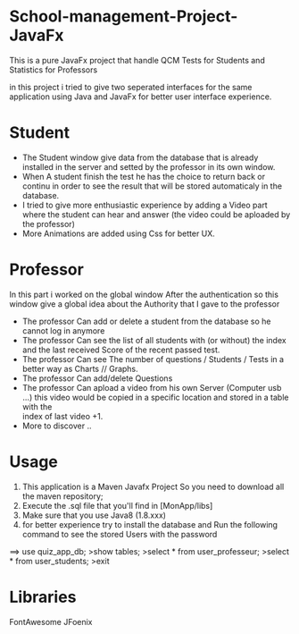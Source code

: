 # School-management-Project-JavaFx

This is a pure JavaFx project that handle QCM Tests for Students and Statistics for Professors


in this project i tried to give two seperated interfaces for the same application using Java and JavaFx for better user interface experience.

  # Student
  
  * The Student window give data from the database that is already installed in the server and setted  by the professor in its own window.
  * When A student finish the test he has the choice to return back or continu in order to see the result that will be stored automaticaly in the database.
  * I tried to give  more enthusiastic experience by adding a Video part where the student can hear and answer (the video could be aploaded by the professor)
  * More Animations are added  using Css for better UX.
  
  
  # Professor
  
  In this part i worked on the global window After the authentication so this window give a global idea about the Authority that I gave to the professor
  
  * The professor Can add or delete a student from the database so he cannot log in anymore
  * The professor Can see the list of all students with (or without) the index and the last received Score of the recent passed test.
  * The professor Can see The number of questions / Students / Tests in a better way as Charts // Graphs.
  * The professor Can add/delete Questions 
  * The professor Can apload a video from his own Server (Computer usb ...) this video would be  copied in a specific location and stored in a table with the     
    index of last video +1.
  * More to discover ..
  
  
  # Usage 
  
  1. This application is a Maven Javafx Project So you need to download all the maven repository;
  2. Execute the .sql file that you'll find in  [MonApp/libs]
  3. Make sure that you use Java8 (1.8.xxx)
  4. for better experience try to install the database and Run the following command to see the stored Users with the password  
   
   ==> use quiz_app_db;
      >show tables;
      >select * from user_professeur;
      >select * from user_students;
      >exit   
   
   # Libraries
   
  FontAwesome
  JFoenix
  
  
